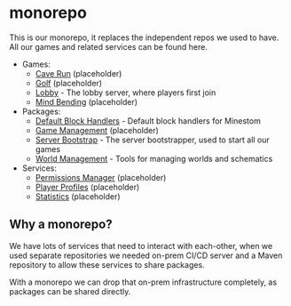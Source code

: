 # monorepo

This is our monorepo, it replaces the independent repos we used to have. All our games and related services can be
found here.

- Games:
  - [Cave Run](./games/cave-run/) (placeholder)
  - [Golf](./games/golf/) (placeholder)
  - [Lobby](./games/lobby/) - The lobby server, where players first join
  - [Mind Bending](./games/mind-bending/) (placeholder)
- Packages:
  - [Default Block Handlers](./packages/default-block-handlers/) - Default block handlers for Minestom
  - [Game Management](./packages/game-management/) (placeholder)
  - [Server Bootstrap](./packages/server-bootstrap/) - The server bootstrapper, used to start all our games
  - [World Management](./packages/world-management/) - Tools for managing worlds and schematics
- Services:
  - [Permissions Manager](./services/permissions-manager/) (placeholder)
  - [Player Profiles](./services/player-profiles/) (placeholder)
  - [Statistics](./services/statistics/) (placeholder)

## Why a monorepo?

We have lots of services that need to interact with each-other, when we used separate repositories we needed on-prem
CI/CD server and a Maven repository to allow these services to share packages.

With a monorepo we can drop that on-prem infrastructure completely, as packages can be shared directly.